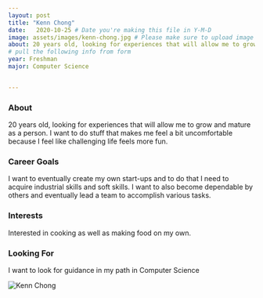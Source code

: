 ```yaml
---
layout: post
title: "Kenn Chong"
date:   2020-10-25 # Date you're making this file in Y-M-D
image: assets/images/kenn-chong.jpg # Please make sure to upload image in /assets/images/firstname-lastname.ext format 
about: 20 years old, looking for experiences that will allow me to grow and mature as a person. I want to do stuff that makes me feel a bit uncomfortable because I feel like challenging life feels more fun.  # "Briefly describe yourself"
# pull the following info from form
year: Freshman
major: Computer Science


---
```


### About

20 years old, looking for experiences that will allow me to grow and mature as a person. I want to do stuff that makes me feel a bit uncomfortable because I feel like challenging life feels more fun. 

### Career Goals

I want to eventually create my own start-ups and to do that I need to acquire industrial skills and soft skills. I want to also become dependable by others and eventually lead a team to accomplish various tasks.

### Interests

Interested in cooking as well as making food on my own.

### Looking For

I want to look for guidance in my path in Computer Science

<div class="text-center my-5">
    <img src="{{ "assets/images/kenn-chong.jpg" | absolute_url }}" alt="Kenn Chong" class="rounded post-img" />
</div>
